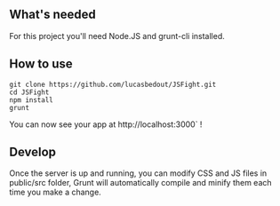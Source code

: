## What's needed

For this project you'll need Node.JS and grunt-cli installed.

## How to use

    git clone https://github.com/lucasbedout/JSFight.git
    cd JSFight
    npm install
    grunt

You can now see your app at http://localhost:3000` !

## Develop

Once the server is up and running, you can modify CSS and JS files in public/src folder, Grunt will automatically compile and minify them each time you make a change.